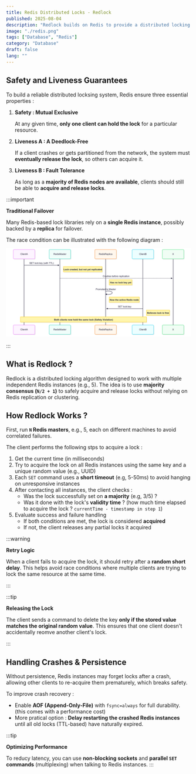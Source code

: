 ```yaml
---
title: Redis Distributed Locks - Redlock
published: 2025-08-04
description: "Redlock builds on Redis to provide a distributed locking mechanism that aims to be safe, efficient, and resilient."
image: "./redis.png"
tags: ["Database", "Redis"]
category: "Database"
draft: false
lang: ""
---
```


## Safety and Liveness Guarantees

To build a reliable distributed locksing system, Redis ensure three essential properties :

1. **Safety : Mutual Exclusive**

   At any given time, **only one client can hold the lock** for a particular resource.

2. **Liveness A : A Deedlock-Free**

   If a client crashes or gets partitioned from the network, the system must **eventually release the lock**, so others can acquire it.

3. **Liveness B : Fault Tolerance**

   As long as a **majority of Redis nodes are available**, clients should still be able to **acquire and release locks**.

:::important

**Traditional Failover**

Many Redis-based lock libraries rely on a **single Redis instance**, possibly backed by a **replica** for failover.

The race condition can be illustrated with the following diagram :

![race-condition](./failover-race-condition.png)

:::

## What is Redlock ?

Redlock is a distributed locking algorithm designed to work with multiple independent Redis instances (e.g., 5). The idea is to use **majority consensus (`N/2 + 1`)** to safely acquire and release locks without relying on Redis replication or clustering.

## How Redlock Works ?

First, run **`N` Redis masters**, e.g., 5, each on different machines to avoid correlated failures.

The client performs the following stps to acquire a lock :

1. Get the current time (in milliseconds)
2. Try to acquire the lock on all Redis instances using the same key and a unique random value (e.g., UUID)
3. Each `SET` command uses a **short timeout** (e.g, 5-50ms) to avoid hanging on unresponsive instances
4. After contacting all instances, the client checks :
   - Was the lock successfully set on **a majority** (e.g, 3/5) ?
   - Was it done with the lock's **validity time** ? (how much time elapsed to acquire the lock ? `currentTime - timestamp in step 1`)
5. Evaluate success and failure handling
   - If both conditions are met, the lock is considered **acquired**
   - If not, the client releases any partial locks it acquired

:::warning

**Retry Logic**

When a client fails to acquire the lock, it should retry after a **random short delay**. This helps avoid race conditions where multiple clients are trying to lock the same resource at the same time.

:::

:::tip

**Releasing the Lock**

The client sends a command to delete the key **only if the stored value matches the original random value**. This ensures that one client doesn't accidentally reomve another client's lock.

:::

## Handling Crashes & Persistence

Without persistence, Redis instances may forget locks after a crash, allowing other clients to re-acquire them prematurely, which breaks safety.

To improve crash recovery :

- Enable **AOF (Append-Only-File)** with `fsync=always` for full durability. (this comes with a performance cost)
- More pratical option : **Delay restarting the crashed Redis instances** until all old locks (TTL-based) have naturally expired.

:::tip

**Optimizing Performance**

To reducy latency, you can use **non-blocking sockets** and **parallel `SET` commands** (multiplexing) when talking to Redis instances.
:::
